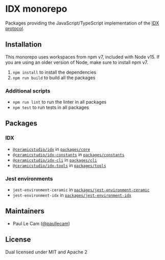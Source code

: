 # IDX monorepo

Packages providing the JavaScript/TypeScript implementation of the [IDX protocol](https://idx.xyz).

## Installation

This monorepo uses workspaces from npm v7, included with Node v15.
If you are using an older version of Node, make sure to install npm v7.

1. `npm install` to install the dependencies
1. `npm run build` to build all the packages

### Additional scripts

- `npm run lint` to run the linter in all packages
- `npm test` to run tests in all packages

## Packages

### IDX

- [`@ceramicstudio/idx`](https://developers.idx.xyz/reference/idx/) in [`packages/core`](packages/core)
- [`@ceramicstudio/idx-constants`](https://developers.idx.xyz/reference/idx-constants/) in [`packages/constants`](packages/constants)
- [`@ceramicstudio/idx-cli`](https://developers.idx.xyz/reference/idx-cli/) in [`packages/cli`](packages/cli)
- [`@ceramicstudio/idx-tools`](https://developers.idx.xyz/reference/idx-tools/) in [`packages/tools`](packages/tools)

### Jest environments

- `jest-environment-ceramic` in [`packages/jest-environment-ceramic`](packages/jest-environment-ceramic)
- `jest-environment-idx` in [`packages/jest-environment-idx`](packages/jest-environment-idx)

## Maintainers

- Paul Le Cam ([@paullecam](http://github.com/paullecam))

## License

Dual licensed under MIT and Apache 2
